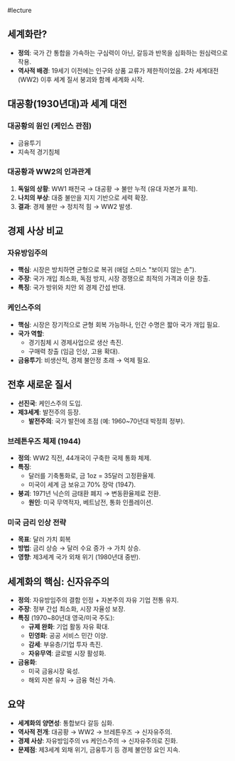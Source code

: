#lecture 

## 세계화란?

- **정의**: 국가 간 통합을 가속하는 구심력이 아닌, 갈등과 반목을 심화하는 원심력으로 작용.
- **역사적 배경**: 19세기 이전에는 인구와 상품 교류가 제한적이었음. 2차 세계대전(WW2) 이후 세계 질서 붕괴와 함께 세계화 시작.

## 대공황(1930년대)과 세계 대전

### 대공황의 원인 (케인스 관점)

- 금융투기
- 지속적 경기침체

### 대공황과 WW2의 인과관계

1. **독일의 상황**: WW1 패전국 → 대공황 → 불만 누적 (유대 자본가 표적).
2. **나치의 부상**: 대중 불만을 지지 기반으로 세력 확장.
3. **결과**: 경제 불만 → 정치적 힘 → WW2 발생.

## 경제 사상 비교

### 자유방임주의

- **핵심**: 시장은 방치하면 균형으로 복귀 (애덤 스미스 "보이지 않는 손").
- **주장**: 국가 개입 최소화, 독점 방지, 시장 경쟁으로 최적의 가격과 이윤 창출.
- **특징**: 국가 방위와 치안 외 경제 간섭 반대.

### 케인스주의

- **핵심**: 시장은 장기적으로 균형 회복 가능하나, 인간 수명은 짧아 국가 개입 필요.
- **국가 역할**:
    - 경기침체 시 경제사업으로 생산 촉진.
    - 구매력 창출 (임금 인상, 고용 확대).
- **금융투기**: 비생산적, 경제 불안정 초래 → 억제 필요.

## 전후 새로운 질서

- **선진국**: 케인스주의 도입.
- **제3세계**: 발전주의 등장.
    - **발전주의**: 국가 발전에 초점 (예: 1960~70년대 박정희 정부).

### 브레튼우즈 체제 (1944)

- **정의**: WW2 직전, 44개국이 구축한 국제 통화 체제.
- **특징**:
    - 달러를 기축통화로, 금 1oz = 35달러 고정환율제.
    - 미국이 세계 금 보유고 70% 장악 (1947).
- **붕괴**: 1971년 닉슨의 금태환 폐지 → 변동환율제로 전환.
    - **원인**: 미국 무역적자, 베트남전, 통화 인플레이션.

### 미국 금리 인상 전략

- **목표**: 달러 가치 회복
- **방법**: 금리 상승 → 달러 수요 증가 → 가치 상승.
- **영향**: 제3세계 국가 외채 위기 (1980년대 중반).

## 세계화의 핵심: 신자유주의

- **정의**: 자유방임주의 결함 인정 + 자본주의 자유 기업 전통 유지.
- **주장**: 정부 간섭 최소화, 시장 자율성 보장.
- **특징** (1970~80년대 영국/미국 주도):
    - **규제 완화**: 기업 활동 자유 확대.
    - **민영화**: 공공 서비스 민간 이양.
    - **감세**: 부유층/기업 투자 촉진.
    - **자유무역**: 글로벌 시장 활성화.
- **금융화**:
    - 미국 금융시장 육성.
    - 해외 자본 유치 → 금융 혁신 가속.

## 요약
- **세계화의 양면성**: 통합보다 갈등 심화.
- **역사적 전개**: 대공황 → WW2 → 브레튼우즈 → 신자유주의.
- **경제 사상**: 자유방임주의 vs 케인스주의 → 신자유주의로 진화.
- **문제점**: 제3세계 외채 위기, 금융투기 등 경제 불안정 요인 지속.